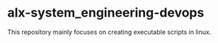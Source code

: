 # alx-system_engineering-devops
This repository mainly focuses on creating executable scripts in linux.
